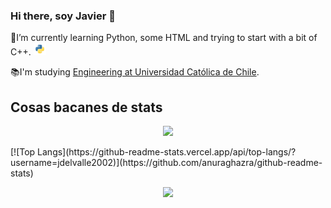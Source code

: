 ### Hi there, soy Javier 👋

<!--
**jdelvalle2002/jdelvalle2002** is a ✨ _special_ ✨ repository because its `README.md` (this file) appears on your GitHub profile.
![](https://visitor-badge.glitch.me/badge?page_id=jdelvalle2002.jdelvalle2002)
Here are some ideas to get you started:

- 🔭 I’m currently working on ...
- 🌱 I’m currently learning ...
- 👯 I’m looking to collaborate on ...
- 🤔 I’m looking for help with ...
- 💬 Ask me about ...
- 📫 How to reach me: ...
- 😄 Pronouns: ...
- ⚡ Fun fact: ...
-->
<p>
🔭I’m currently learning Python, some HTML and trying to start with a bit of C++. <code><img title="Python" height="20" src="https://raw.githubusercontent.com/github/explore/80688e429a7d4ef2fca1e82350fe8e3517d3494d/topics/python/python.png"></code>
</p>
📚I'm studying <a target = "_blank" href = "https://www.ing.uc.cl/" >Engineering at Universidad Católica de Chile</a>. 

## Cosas bacanes de stats
<p align="center">
  <a href="https://github.com/anuraghazra/github-readme-stats">
  <img src="https://github-readme-stats.vercel.app/api?username=jdelvalle2002&show_icons=true&theme=cobalt&hide=[%22contribs%22]" />
</a>
</p>

<p>
  [![Top Langs](https://github-readme-stats.vercel.app/api/top-langs/?username=jdelvalle2002)](https://github.com/anuraghazra/github-readme-stats)
</p>
<p align="center">
    <img src="https://profile-counter.glitch.me/jdelvalle2002/count.svg" />
</p>
